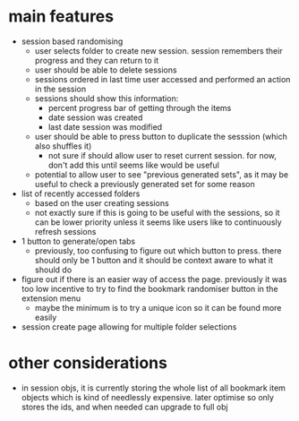 # main features
- session based randomising
    - user selects folder to create new session. session remembers their progress and they can return to it
    - user should be able to delete sessions
    - sessions ordered in last time user accessed and performed an action in the session
    - sessions should show this information:
        - percent progress bar of getting through the items
        - date session was created
        - last date session was modified
    - user should be able to press button to duplicate the sesssion (which also shuffles it)
        - not sure if should allow user to reset current session. for now, don't add this until seems like would be useful
    - potential to allow user to see "previous generated sets", as it may be useful to check a previously generated set for some reason
- list of recently accessed folders
    - based on the user creating sessions
    - not exactly sure if this is going to be useful with the sessions, so it can be lower priority unless it seems like users like to continuously refresh sessions
- 1 button to generate/open tabs
    - previously, too confusing to figure out which button to press. there should only be 1 button and it should be context aware to what it should do
- figure out if there is an easier way of access the page. previously it was too low incentive to try to find the bookmark randomiser button in the extension menu
    - maybe the minimum is to try a unique icon so it can be found more easily
- session create page allowing for multiple folder selections

# other considerations
- in session objs, it is currently storing the whole list of all bookmark item objects which is kind of needlessly expensive. later optimise so only stores the ids, and when needed can upgrade to full obj